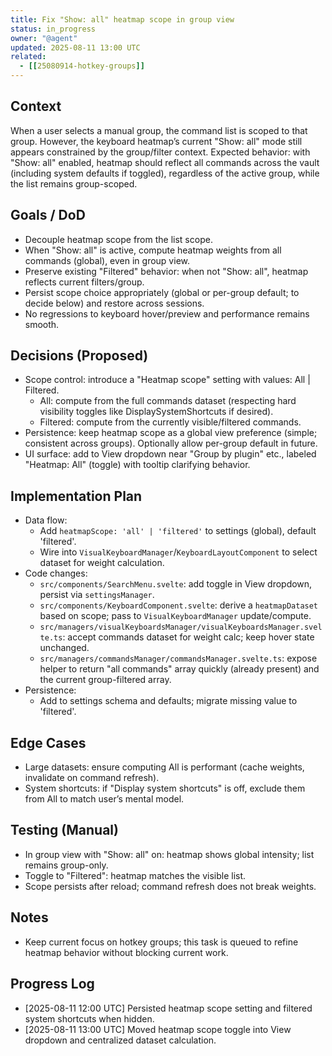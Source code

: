```yaml
---
title: Fix "Show: all" heatmap scope in group view
status: in_progress
owner: "@agent"
updated: 2025-08-11 13:00 UTC
related:
  - [[25080914-hotkey-groups]]
---
```


## Context
When a user selects a manual group, the command list is scoped to that group. However, the keyboard heatmap’s current "Show: all" mode still appears constrained by the group/filter context. Expected behavior: with "Show: all" enabled, heatmap should reflect all commands across the vault (including system defaults if toggled), regardless of the active group, while the list remains group-scoped.

## Goals / DoD
- Decouple heatmap scope from the list scope.
- When "Show: all" is active, compute heatmap weights from all commands (global), even in group view.
- Preserve existing "Filtered" behavior: when not "Show: all", heatmap reflects current filters/group.
- Persist scope choice appropriately (global or per-group default; to decide below) and restore across sessions.
- No regressions to keyboard hover/preview and performance remains smooth.

## Decisions (Proposed)
- Scope control: introduce a "Heatmap scope" setting with values: All | Filtered.
  - All: compute from the full commands dataset (respecting hard visibility toggles like DisplaySystemShortcuts if desired).
  - Filtered: compute from the currently visible/filtered commands.
- Persistence: keep heatmap scope as a global view preference (simple; consistent across groups). Optionally allow per-group default in future.
- UI surface: add to View dropdown near "Group by plugin" etc., labeled "Heatmap: All" (toggle) with tooltip clarifying behavior.

## Implementation Plan
- Data flow:
  - Add `heatmapScope: 'all' | 'filtered'` to settings (global), default 'filtered'.
  - Wire into `VisualKeyboardManager`/`KeyboardLayoutComponent` to select dataset for weight calculation.
- Code changes:
  - `src/components/SearchMenu.svelte`: add toggle in View dropdown, persist via `settingsManager`.
  - `src/components/KeyboardComponent.svelte`: derive a `heatmapDataset` based on scope; pass to `VisualKeyboardManager` update/compute.
  - `src/managers/visualKeyboardsManager/visualKeyboardsManager.svelte.ts`: accept commands dataset for weight calc; keep hover state unchanged.
  - `src/managers/commandsManager/commandsManager.svelte.ts`: expose helper to return "all commands" array quickly (already present) and the current group-filtered array.
- Persistence:
  - Add to settings schema and defaults; migrate missing value to 'filtered'.

## Edge Cases
- Large datasets: ensure computing All is performant (cache weights, invalidate on command refresh).
- System shortcuts: if "Display system shortcuts" is off, exclude them from All to match user’s mental model.

## Testing (Manual)
- In group view with "Show: all" on: heatmap shows global intensity; list remains group-only.
- Toggle to "Filtered": heatmap matches the visible list.
- Scope persists after reload; command refresh does not break weights.

## Notes
- Keep current focus on hotkey groups; this task is queued to refine heatmap behavior without blocking current work.

## Progress Log
- [2025-08-11 12:00 UTC] Persisted heatmap scope setting and filtered system shortcuts when hidden.
- [2025-08-11 13:00 UTC] Moved heatmap scope toggle into View dropdown and centralized dataset calculation.

